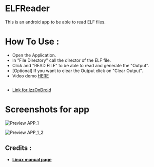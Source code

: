 # ELFReader
This is an android app to be able to read ELF files.

# How To Use :
- Open the Application.
- In "File Directory" call the director of the ELF file.
- Click and "READ FILE" to be able to read and generate the "Output".
- [Optional] If you want to clear the Output click on "Clear Output".
- Video demo [HERE](https://youtu.be/Ip6jEzpThuA)

##
- [Link for IzzOnDroid](https://apt.izzysoft.de/fdroid/index/apk/com.mastergames.elfreader)

# Screenshots for app
![Preview APP_1](https://i.imgur.com/9JHIDWD.png)

![Preview APP_1_2](https://i.imgur.com/wNamhc1.png)

## Credits :
- [**Linux manual page**](https://www.man7.org/linux/man-pages/man5/elf.5.html)
